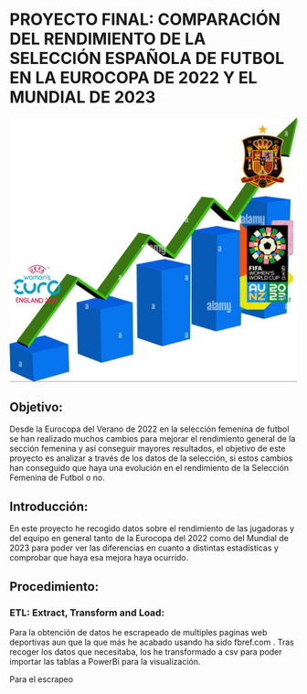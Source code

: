 # PROYECTO FINAL: COMPARACIÓN DEL RENDIMIENTO DE LA SELECCIÓN ESPAÑOLA DE FUTBOL EN LA EUROCOPA DE 2022 Y EL MUNDIAL DE 2023

![Portada](imagenes-videos/PowerBi/ULTIMA.jpg)

## Objetivo: 
Desde la Eurocopa del Verano de 2022 en la selección femenina de futbol se han realizado muchos cambios para mejorar el rendimiento general de la sección femenina y así conseguir mayores resultados, el objetivo de este proyecto es analizar a través de los datos de la selección, si estos cambios han conseguido que haya una evolución en el rendimiento de la Selección Femenina de Futbol o no. 

## Introducción:
En este proyecto he recogido datos sobre el rendimiento de las jugadoras y del equipo en general tanto de la Eurocopa del 2022 como del Mundial de 2023 para poder ver las diferencias en cuanto a distintas estadísticas y comprobar que haya esa mejora haya ocurrido. 

## Procedimiento:
### ETL: Extract, Transform and Load:
Para la obtención de datos he escrapeado de multiples paginas web deportivas aun que la que más he acabado usando ha sido fbref.com .
Tras recoger los datos que necesitaba, los he transformado a csv para poder importar las tablas a PowerBi para la visualización.

Para el escrapeo

